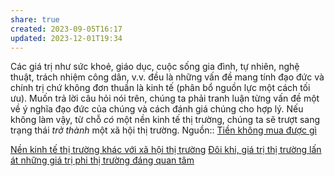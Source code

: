 ```yaml
---
share: true
created: 2023-09-05T16:17
updated: 2023-12-01T19:34
---
```

Các giá trị như sức khoẻ, giáo dục, cuộc sống gia đình, tự nhiên, nghệ thuật, trách nhiệm công dân, v.v. đều là những vấn đề mang tính đạo đức và chính trị chứ không đơn thuần là kinh tế (phân bổ nguồn lực một cách tối ưu). Muốn trả lời câu hỏi nói trên, chúng ta phải tranh luận từng vấn đề một về ý nghĩa đạo đức của chúng và cách đánh giá chúng cho hợp lý. Nếu không làm vậy, từ chỗ *có* một nền kinh tế thị trường, chúng ta sẽ trượt sang trạng thái *trở thành* một xã hội thị trường. 
Nguồn:: [Tiền không mua được gì](../../../%CE%9E%20Ngu%E1%BB%93n/Kinh%20t%E1%BA%BF%20h%E1%BB%8Dc/Ti%E1%BB%81n%20kh%C3%B4ng%20mua%20%C4%91%C6%B0%E1%BB%A3c%20g%C3%AC.md)

[Nền kinh tế thị trường khác với xã hội thị trường](../Gi%C3%A1%20tr%E1%BB%8B,%20gi%C3%A1%20c%E1%BA%A3,%20th%E1%BB%8B%20tr%C6%B0%E1%BB%9Dng/N%E1%BB%81n%20kinh%20t%E1%BA%BF%20th%E1%BB%8B%20tr%C6%B0%E1%BB%9Dng%20kh%C3%A1c%20v%E1%BB%9Bi%20x%C3%A3%20h%E1%BB%99i%20th%E1%BB%8B%20tr%C6%B0%E1%BB%9Dng.md)
[Đôi khi, giá trị thị trường lấn át những giá trị phi thị trường đáng quan tâm](../Gi%C3%A1%20tr%E1%BB%8B,%20gi%C3%A1%20c%E1%BA%A3,%20th%E1%BB%8B%20tr%C6%B0%E1%BB%9Dng/%C4%90%C3%B4i%20khi,%20gi%C3%A1%20tr%E1%BB%8B%20th%E1%BB%8B%20tr%C6%B0%E1%BB%9Dng%20l%E1%BA%A5n%20%C3%A1t%20nh%E1%BB%AFng%20gi%C3%A1%20tr%E1%BB%8B%20phi%20th%E1%BB%8B%20tr%C6%B0%E1%BB%9Dng%20%C4%91%C3%A1ng%20quan%20t%C3%A2m.md)